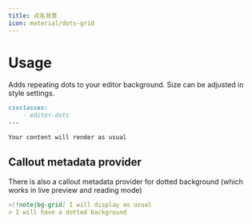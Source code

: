 ```yaml
---
title: 点名背景
icon: material/dots-grid
---
```


# Usage

Adds repeating dots to your editor background. Size can be adjusted in style settings.

```md
cssclasses:
    - editor-dots
---

Your content will render as usual
```

## Callout metadata provider

There is also a callout metadata provider for dotted background (which works in
live preview and reading mode)

```md
>[!note|bg-grid] I will display as usual
> I will have a dotted background
```

